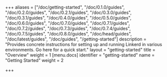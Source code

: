 +++
aliases = ["/doc/getting-started", "/doc/0.1.0/guides", "/doc/0.2.0/guides", "/doc/0.2.1/guides", "/doc/0.3.0/guides", "/doc/0.3.1/guides", "/doc/0.4.0/guides", "/doc/0.5.0/guides", "/doc/0.6.0/guides", "/doc/0.7.0/guides", "/doc/0.7.1/guides", "/doc/0.7.2/guides", "/doc/0.7.3/guides", "/doc/0.7.4/guides", "/doc/0.7.5/guides", "/doc/0.8.0/guides", "/doc/head/guides", "/doc/latest/guides", "/doc/guides", "/getting-started"]
description = "Provides concrete instructions for setting up and running Linkerd in various environments. Go here for a quick start."
layout = "getting-started"
title = "Overview"
weight = 1
[menu.docs]
identifier = "getting-started"
name = "Getting Started"
weight = 2

+++
